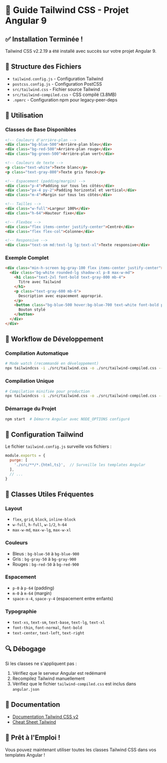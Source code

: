 # 🎨 Guide Tailwind CSS - Projet Angular 9

## ✅ Installation Terminée !

Tailwind CSS v2.2.19 a été installé avec succès sur votre projet Angular 9.

## 📁 Structure des Fichiers

- `tailwind.config.js` - Configuration Tailwind
- `postcss.config.js` - Configuration PostCSS
- `src/tailwind.css` - Fichier source Tailwind
- `src/tailwind-compiled.css` - CSS compilé (3.8MB)
- `.npmrc` - Configuration npm pour legacy-peer-deps

## 🚀 Utilisation

### Classes de Base Disponibles

```html
<!-- Couleurs d'arrière-plan -->
<div class="bg-blue-500">Arrière-plan bleu</div>
<div class="bg-red-500">Arrière-plan rouge</div>
<div class="bg-green-500">Arrière-plan vert</div>

<!-- Couleurs de texte -->
<p class="text-white">Texte blanc</p>
<p class="text-gray-800">Texte gris foncé</p>

<!-- Espacement (padding/margin) -->
<div class="p-4">Padding sur tous les côtés</div>
<div class="px-4 py-2">Padding horizontal et vertical</div>
<div class="m-4">Margin sur tous les côtés</div>

<!-- Tailles -->
<div class="w-full">Largeur 100%</div>
<div class="h-64">Hauteur fixe</div>

<!-- Flexbox -->
<div class="flex items-center justify-center">Centré</div>
<div class="flex flex-col">Colonne</div>

<!-- Responsive -->
<div class="text-sm md:text-lg lg:text-xl">Texte responsive</div>
```

### Exemple Complet

```html
<div class="min-h-screen bg-gray-100 flex items-center justify-center">
  <div class="bg-white rounded-lg shadow-xl p-8 max-w-md">
    <h1 class="text-2xl font-bold text-gray-800 mb-4">
      Titre avec Tailwind
    </h1>
    <p class="text-gray-600 mb-6">
      Description avec espacement approprié.
    </p>
    <button class="bg-blue-500 hover:bg-blue-700 text-white font-bold py-2 px-4 rounded">
      Bouton stylé
    </button>
  </div>
</div>
```

## 🔧 Workflow de Développement

### Compilation Automatique
```bash
# Mode watch (recommandé en développement)
npx tailwindcss -i ./src/tailwind.css -o ./src/tailwind-compiled.css --watch
```

### Compilation Unique
```bash
# Compilation minifiée pour production
npx tailwindcss -i ./src/tailwind.css -o ./src/tailwind-compiled.css --minify
```

### Démarrage du Projet
```bash
npm start  # Démarre Angular avec NODE_OPTIONS configuré
```

## 📝 Configuration Tailwind

Le fichier `tailwind.config.js` surveille vos fichiers :
```javascript
module.exports = {
  purge: [
    './src/**/*.{html,ts}',  // Surveille les templates Angular
  ],
  // ...
}
```

## 🎯 Classes Utiles Fréquentes

### Layout
- `flex`, `grid`, `block`, `inline-block`
- `w-full`, `h-full`, `w-1/2`, `h-64`
- `max-w-md`, `max-w-lg`, `max-w-xl`

### Couleurs
- Bleus : `bg-blue-50` à `bg-blue-900`
- Gris : `bg-gray-50` à `bg-gray-900`
- Rouges : `bg-red-50` à `bg-red-900`

### Espacement
- `p-0` à `p-64` (padding)
- `m-0` à `m-64` (margin)
- `space-x-4`, `space-y-4` (espacement entre enfants)

### Typographie
- `text-xs`, `text-sm`, `text-base`, `text-lg`, `text-xl`
- `font-thin`, `font-normal`, `font-bold`
- `text-center`, `text-left`, `text-right`

## 🔍 Débogage

Si les classes ne s'appliquent pas :
1. Vérifiez que le serveur Angular est redémarré
2. Recompilez Tailwind manuellement
3. Vérifiez que le fichier `tailwind-compiled.css` est inclus dans `angular.json`

## 📖 Documentation

- [Documentation Tailwind CSS v2](https://v2.tailwindcss.com/docs)
- [Cheat Sheet Tailwind](https://nerdcave.com/tailwind-cheat-sheet)

## 🎉 Prêt à l'Emploi !

Vous pouvez maintenant utiliser toutes les classes Tailwind CSS dans vos templates Angular ! 